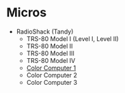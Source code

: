 # Micros

- RadioShack (Tandy)
  - TRS-80 Model I (Level I, Level II)
  - TRS-80 Model II
  - TRS-80 Model III
  - TRS-80 Model IV
  - [Color Computer 1](Coco1.md)
  - Color Computer 2
  - Color Computer 3
  
